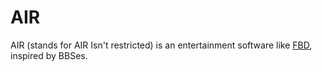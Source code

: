 #  A I R 

AIR (stands for AIR Isn't restricted) is an entertainment software like [FBD](https://github.com/AdamOnAir/FBD), inspired by BBSes.
